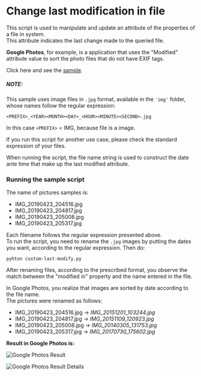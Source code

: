 # Change last modification in file
This script is used to manipulate and update an attribute of the properties of a file in system.  
This attribute indicates the last change made to the queried file.

**Google Photos**, for example, is a application that uses the "Modified" attribute value to sort the photo files that do not have EXIF tags.

Click here and see the [sample](https://gitlab.com/bruno.criscuolo/python-utilities/tree/master/custom-last-modify/sample).

##### NOTE:
This sample uses image files in `.jpg` format,
available in the `'img'` folder, whose names follow
the regular expression:
	
    <PREFIX>_<YEAR><MONTH><DAY>_<HOUR><MINUTE><SECOND>.jpg

In this case `<PREFIX>` = IMG, because file is a image.

If you run this script for another use case, please check the standard expression of your files.

When running the script, the file name string is used to construct the date ante time that make up the last modified attribute.

### Running the sample script

The name of pictures samples is:

- IMG_20190423_204516.jpg
- IMG_20190423_204817.jpg
- IMG_20190423_205008.jpg
- IMG_20190423_205317.jpg

Each filename follows the regular expression presented above.  
To run the script, you need to rename the `.jpg` images by putting the dates you want, according to the regular expression. Then do:

	pyhton custom-last-modify.py

After renaming files, according to the prescribed format, you observe the match between the "modified in" property and the name entered in the file.  

In Google Photos, you realize that images are sorted by date according to the file name.  
The pictures were renamed as follows:

- IMG_20190423_204516.jpg -> *IMG_20151201_103244.jpg*
- IMG_20190423_204817.jpg -> *IMG_20151109_120923.jpg*
- IMG_20190423_205008.jpg -> *IMG_20140305_131753.jpg*
- IMG_20190423_205317.jpg -> *IMG_20170730_175602.jpg*

**Result in Google Photos is:**

![Google Photos Result](https://docs.google.com/drawings/d/e/2PACX-1vT2x-iv_DpJM9P6gv0GAYQXtb6F9s0mtIPat3x9tMvqPzCVKjy_rDPEDcWC7B6R6EwcQRv5oXGusJV9/pub?w=960&h=260)

![Google Photos Result Details](https://docs.google.com/drawings/d/e/2PACX-1vRQ8Qhuk8oDKDPIEJZcwMzUoAvjJqIZGSwKzpIpkZQhabb9NCty669jQ442a9W-hyOgW2bl0yrYBMZt/pub?w=961&h=486)